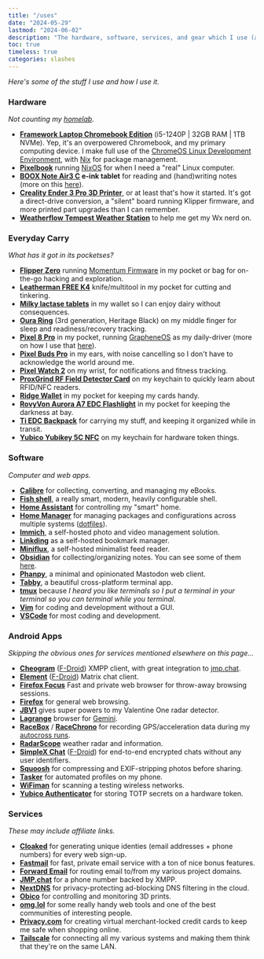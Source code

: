 ```yaml
---
title: "/uses"
date: "2024-05-29"
lastmod: "2024-06-02"
description: "The hardware, software, services, and gear which I use (almost) daily."
toc: true
timeless: true
categories: slashes
---
```

*Here's some of the stuff I use and how I use it.*

### Hardware
*Not counting my [homelab](/homelab).*
- **[Framework Laptop Chromebook Edition](https://frame.work/products/laptop-chromebook-12-gen-intel)** (i5-1240P | 32GB RAM | 1TB NVMe). Yep, it's an overpowered Chromebook, and my primary computing device. I make full use of the [ChromeOS Linux Development Environment](https://www.chromium.org/chromium-os/developer-library/guides/containers/containers-and-vms/), with [Nix](https://nixos.org/) for package management.
- **[Pixelbook](https://blog.google/products/pixelbook/introducing-pixelbook/)** running [NixOS](https://nixos.org/) for when I need a "real" Linux computer.
- **[BOOX Note Air3 C](https://shop.boox.com/products/noteair3) e-ink tablet** for reading and (hand)writing notes (more on this [here](https://blog.jbowdre.lol/post/boox-note-air-3-c-e-ink-writing-tablet)).
- **[Creality Ender 3 Pro 3D Printer](https://www.creality.com/products/ender-3-pro-3d-printer)**, or at least that's how it started. It's got a direct-drive conversion, a "silent" board running Klipper firmware, and more printed part upgrades than I can remember.
- **[Weatherflow Tempest Weather Station](https://shop.tempest.earth/products/tempest)** to help me get my Wx nerd on.

### Everyday Carry
*What has it got in its pocketses?*
- **[Flipper Zero](https://flipperzero.one/)** running [Momentum Firmware](https://momentum-fw.dev/) in my pocket or bag for on-the-go hacking and exploration.
- **[Leatherman FREE K4](https://www.leatherman.com/free-k4-590.html)** knife/multitool in my pocket for cutting and tinkering.
- **[Milky lactase tablets](https://shopmilky.com/)** in my wallet so I can enjoy dairy without consequences.
- **[Oura Ring](https://ouraring.com/product/rings/heritage)** (3rd generation, Heritage Black) on my middle finger for sleep and readiness/recovery tracking.
- **[Pixel 8 Pro](https://store.google.com/product/pixel_8_pro)** in my pocket, running [GrapheneOS](https://grapheneos.org/) as my daily-driver (more on how I use that [here](https://blog.jbowdre.lol/post/daily-driving-grapheneos)).
- **[Pixel Buds Pro](https://store.google.com/product/pixel_buds_pro)** in my ears, with noise cancelling so I don't have to acknowledge the world around me.
- **[Pixel Watch 2](https://store.google.com/product/pixel_watch_2)** on my wrist, for notifications and fitness tracking.
- **[ProxGrind RF Field Detector Card](https://www.redteamtools.com/RFID_LF_HF_Field_Detector_Card)** on my keychain to quickly learn about RFID/NFC readers.
- **[Ridge Wallet](https://ridge.com/products/aluminum-gunmetal)** in my pocket for keeping my cards handy.
- **[RovyVon Aurora A7 EDC Flashlight](https://www.rovyvon.com/collections/aurora-keychain-flashlights/products/aurora-a7-usb-c-gitd-sky-blue-keychain-flashlight-4th-generation)** in my pocket for keeping the darkness at bay.
- **[Ti EDC Backpack](https://bigidesign.com/pages/ti-edc-backpack-landing-page)** for carrying my stuff, and keeping it organized while in transit.
- **[Yubico Yubikey 5C NFC](https://www.yubico.com/product/yubikey-5c-nfc/)** on my keychain for hardware token things.

### Software
*Computer and web apps.*
- **[Calibre](https://calibre-ebook.com/)** for collecting, converting, and managing my eBooks.
- **[Fish shell](https://fishshell.com/)**, a really smart, modern, heavily configurable shell.
- **[Home Assistant](https://www.home-assistant.io/)** for controlling my "smart" home.
- **[Home Manager](https://github.com/nix-community/home-manager)** for managing packages and configurations across multiple systems ([dotfiles](https://github.com/jbowdre/dotfiles)).
- **[Immich](https://immich.app/)**, a self-hosted photo and video management solution.
- **[Linkding](https://github.com/sissbruecker/linkding)** as a self-hosted bookmark manager.
- **[Miniflux](https://miniflux.app/)**, a self-hosted minimalist feed reader.
- **[Obsidian](https://obsidian.md/)** for collecting/organizing notes. You can see some of them [here](https://notes.runtimeterror.dev/).
- **[Phanpy](https://phanpy.social/#/)**, a minimal and opinionated Mastodon web client.
- **[Tabby](https://tabby.sh/)**, a beautiful cross-platform terminal app.
- **[tmux](https://github.com/tmux/tmux)** because *I heard you like terminals so I put a terminal in your terminal so you can terminal while you terminal*.
- **[Vim](https://www.vim.org/)** for coding and development without a GUI.
- **[VSCode](https://code.visualstudio.com/)** for most coding and development.

### Android Apps
*Skipping the obvious ones for services mentioned elsewhere on this page...*
- **[Cheogram](https://play.google.com/store/apps/details?id=com.cheogram.android.playstore)** ([F-Droid](https://f-droid.org/packages/com.cheogram.android/)) XMPP client, with great integration to [jmp.chat](https://jmp.chat/).
- **[Element](https://play.google.com/store/apps/details?id=im.vector.app)** ([F-Droid](https://f-droid.org/en/packages/im.vector.app/)) Matrix chat client.
- **[Firefox Focus](https://play.google.com/store/apps/details?id=org.mozilla.focus)** Fast and private web browser for throw-away browsing sessions.
- **[Firefox](https://play.google.com/store/apps/details?id=org.mozilla.firefox)** for general web browsing.
- **[JBV1](https://play.google.com/store/apps/details?id=com.johnboysoftware.jbv1)** gives super powers to my Valentine One radar detector.
- **[Lagrange](https://skyjake.github.io/fdroid/repo/)** browser for [Gemini](https://geminiprotocol.net/).
- **[RaceBox](https://play.google.com/store/apps/details?id=pro.RaceBox.androidapp)** / **[RaceChrono](https://play.google.com/store/apps/details?id=com.racechrono.app)** for recording GPS/acceleration data during my [autocross runs](https://www.youtube.com/playlist?list=PLwzr4uKY-x-EwCv-rWNGefdikuW6Oy9O_).
- **[RadarScope](https://play.google.com/store/apps/details?id=com.basevelocity.radarscope)** weather radar and information.
- **[SimpleX Chat](https://play.google.com/store/apps/details?id=chat.simplex.app)** ([F-Droid](https://f-droid.org/en/packages/chat.simplex.app/)) for end-to-end encrypted chats without any user identifiers.
- **[Squoosh](https://squoosh.app/)** for compressing and EXIF-stripping photos before sharing.
- **[Tasker](https://play.google.com/store/apps/details?id=net.dinglisch.android.taskerm)** for automated profiles on my phone.
- **[WiFiman](https://play.google.com/store/apps/details?id=com.ubnt.usurvey)** for scanning a testing wireless networks.
- **[Yubico Authenticator](https://play.google.com/store/apps/details?id=com.yubico.yubioath)** for storing TOTP secrets on a hardware token.

### Services
*These may include affiliate links.*
- **[Cloaked](https://join.cloaked.app/?utm_source=referral&utm_campaign=Ee83SGN8OR)** for generating unique identies (email addresses + phone numbers) for every web sign-up.
- **[Fastmail](https://app.fastmail.com/signup/?STKI=/u29803368)** for fast, private email service with a ton of nice bonus features.
- **[Forward Email](https://forwardemail.net/)** for routing email to/from my various project domains.
- **[JMP.chat](https://jmp.chat/)** for a phone number backed by XMPP.
- **[NextDNS](https://nextdns.io/?from=2jujzdcc)** for privacy-protecting ad-blocking DNS filtering in the cloud.
- **[Obico](https://www.obico.io/)** for controlling and monitoring 3D prints.
- **[omg.lol](https://home.omg.lol/referred-by/jbowdre)** for some really handy web tools and one of the best communities of interesting people.
- **[Privacy.com](https://app.privacy.com/join/JMMQ7)** for creating virtual merchant-locked credit cards to keep me safe when shopping online.
- **[Tailscale](https://tailscale.com)** for connecting all my various systems and making them think that they're on the same LAN.
